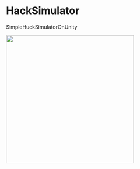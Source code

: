 # HackSimulator
SimpleHuckSimulatorOnUnity


<img src = "D:\MyProjects\GitHub\HackSimulator\GIF\One.gif" width="350" height="350">

